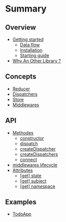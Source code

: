 # Summary

## Overview

* [Getting started](README.md)
  * [Data flow](README.md#data-flow)
  * [Installation](README.ms#install)
  * [Starting guide](README.md#start)
* [Why An Other Library ?](why-an-other-library.md)

## Concepts

* [Reducer](concepts/reducer.md)
* [Dispatchers](concepts/actiondispatcher.md)
* [Store](concepts/store.md)
* [Middlewares](concepts/middlewares.md)

## API

* [Methodes](methods.md)
  * [constructor](methods.md#constructor)
  * [dispatch](methods.md#dispatch)
  * [createDispatcher](methods.md#createDispatcher)
  * [createDispatchers](methods.md#createDispatchers)
  * [connect](methods.md#connect)
* [middlewares lifecycle](middlewares-lifecycle.md)
* [Attributes](attributes.md)
  * [\[get\] state](attributes/read-only-state.md)
  * [\[get\] subject](attributes/get-subject.md)
  * [\[get\] namespace](attributes/get-namespace.md)

## Examples

* [TodoApp](https://github.com/zazapeta/rx-react-store/tree/master/rx-react-store-example-todo)

